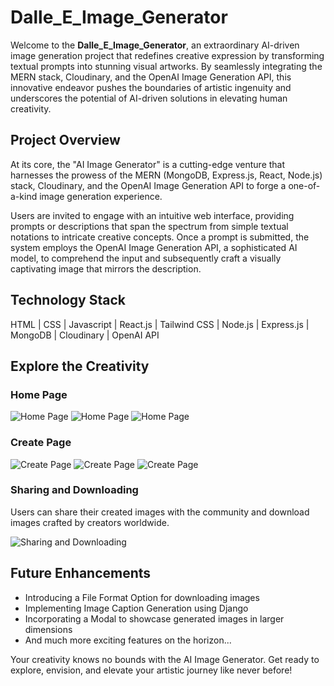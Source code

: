 # Dalle_E_Image_Generator

Welcome to the **Dalle_E_Image_Generator**, an extraordinary AI-driven image generation project that redefines creative expression by transforming textual prompts into stunning visual artworks. By seamlessly integrating the MERN stack, Cloudinary, and the OpenAI Image Generation API, this innovative endeavor pushes the boundaries of artistic ingenuity and underscores the potential of AI-driven solutions in elevating human creativity.

## Project Overview

At its core, the "AI Image Generator" is a cutting-edge venture that harnesses the prowess of the MERN (MongoDB, Express.js, React, Node.js) stack, Cloudinary, and the OpenAI Image Generation API to forge a one-of-a-kind image generation experience.

Users are invited to engage with an intuitive web interface, providing prompts or descriptions that span the spectrum from simple textual notations to intricate creative concepts. Once a prompt is submitted, the system employs the OpenAI Image Generation API, a sophisticated AI model, to comprehend the input and subsequently craft a visually captivating image that mirrors the description.

## Technology Stack

HTML | CSS | Javascript | React.js | Tailwind CSS | Node.js | Express.js | MongoDB | Cloudinary | OpenAI API

## Explore the Creativity

### Home Page

![Home Page](https://github.com/abhinav-217/Dalle_E_Image_Generator/assets/85096129/3734a01c-e0f7-4ffe-9da9-ecec36e82a5d)
![Home Page](https://github.com/abhinav-217/Dalle_E_Image_Generator/assets/85096129/a660f9be-66f6-48e1-a2e8-f202ef77a1a4)
![Home Page](https://github.com/abhinav-217/Dalle_E_Image_Generator/assets/85096129/2191a3cd-6c3e-4396-aece-6ed153e5eac2)

### Create Page

![Create Page](https://github.com/abhinav-217/Dalle_E_Image_Generator/assets/85096129/48fd2dae-cce7-4d57-8923-9f8f0dbb6d0b)
![Create Page](https://github.com/abhinav-217/Dalle_E_Image_Generator/assets/85096129/e27921ad-d9cd-4c49-be61-da24d87382bc)
![Create Page](https://github.com/abhinav-217/Dalle_E_Image_Generator/assets/85096129/6f450e63-e0e6-46bf-a8c5-472e71933522)

### Sharing and Downloading

Users can share their created images with the community and download images crafted by creators worldwide.

![Sharing and Downloading](https://github.com/abhinav-217/Dalle_E_Image_Generator/assets/85096129/0c9f0474-a25d-485b-b214-7dced47f78b2)

## Future Enhancements

- Introducing a File Format Option for downloading images
- Implementing Image Caption Generation using Django
- Incorporating a Modal to showcase generated images in larger dimensions
- And much more exciting features on the horizon...

Your creativity knows no bounds with the AI Image Generator. Get ready to explore, envision, and elevate your artistic journey like never before!
